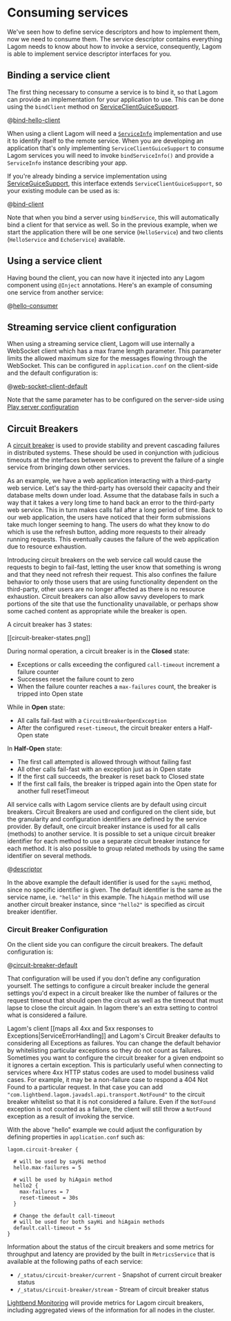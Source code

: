 # Consuming services

We've seen how to define service descriptors and how to implement them, now we need to consume them.  The service descriptor contains everything Lagom needs to know about how to invoke a service, consequently, Lagom is able to implement service descriptor interfaces for you.

## Binding a service client

The first thing necessary to consume a service is to bind it, so that Lagom can provide an implementation for your application to use.  This can be done using the `bindClient` method on [ServiceClientGuiceSupport](api/index.html?com/lightbend/lagom/javadsl/client/ServiceClientGuiceSupport.html).

@[bind-hello-client](code/docs/services/client/Module.java)

When using a client Lagom will need a [`ServiceInfo`](api/com/lightbend/lagom/javadsl/api/ServiceInfo.html) implementation and use it to identify itself to the remote service. When you are developing an application that's only implementing `ServiceClientGuiceSupport` to consume Lagom services you will need to invoke `bindServiceInfo()` and provide a `ServiceInfo` instance describing your app.

If you're already binding a service implementation using [ServiceGuiceSupport](api/index.html?com/lightbend/lagom/javadsl/server/ServiceGuiceSupport.html), this interface extends `ServiceClientGuiceSupport`, so your existing module can be used as is:

@[bind-client](code/docs/services/server/ServiceModule.java)

Note that when you bind a server using `bindService`, this will automatically bind a client for that service as well. So in the previous example, when we start the application there will be one service (`HelloService`) and two clients (`HelloService` and `EchoService`) available.


## Using a service client

Having bound the client, you can now have it injected into any Lagom component using `@Inject` annotations.  Here's an example of consuming one service from another service:

@[hello-consumer](code/docs/services/ServiceClients.java)

## Streaming service client configuration

When using a streaming service client, Lagom will use internally a WebSocket client which has a max frame length parameter. This parameter limits the allowed maximum size for the messages flowing through the WebSocket. This can be configured in `application.conf` on the client-side and the default configuration is:

@[web-socket-client-default](../../../../../service/core/client/src/main/resources/reference.conf)

Note that the same parameter has to be configured on the server-side using [Play server configuration](https://www.playframework.com/documentation/2.6.x/ScalaWebSockets#Configuring-WebSocket-Frame-Length)

## Circuit Breakers

A [circuit breaker](https://martinfowler.com/bliki/CircuitBreaker.html) is used to provide stability and prevent cascading failures in distributed systems. These should be used in conjunction with judicious timeouts at the interfaces between services to prevent the failure of a single service from bringing down other services.

As an example, we have a web application interacting with a third-party web service. Let's say the third-party has oversold their capacity and their database melts down under load. Assume that the database fails in such a way that it takes a very long time to hand back an error to the third-party web service. This in turn makes calls fail after a long period of time. Back to our web application, the users have noticed that their form submissions take much longer seeming to hang. The users do what they know to do which is use the refresh button, adding more requests to their already running requests. This eventually causes the failure of the web application due to resource exhaustion.

Introducing circuit breakers on the web service call would cause the requests to begin to fail-fast, letting the user know that something is wrong and that they need not refresh their request. This also confines the failure behavior to only those users that are using functionality dependent on the third-party, other users are no longer affected as there is no resource exhaustion. Circuit breakers can also allow savvy developers to mark portions of the site that use the functionality unavailable, or perhaps show some cached content as appropriate while the breaker is open.

A circuit breaker has 3 states:

[[circuit-breaker-states.png]]

During normal operation, a circuit breaker is in the **Closed** state:

* Exceptions or calls exceeding the configured `call-timeout` increment a failure counter
* Successes reset the failure count to zero
* When the failure counter reaches a `max-failures` count, the breaker is tripped into Open state

While in **Open** state:

* All calls fail-fast with a `CircuitBreakerOpenException`
* After the configured `reset-timeout`, the circuit breaker enters a Half-Open state

In **Half-Open** state:

* The first call attempted is allowed through without failing fast
* All other calls fail-fast with an exception just as in Open state
* If the first call succeeds, the breaker is reset back to Closed state
* If the first call fails, the breaker is tripped again into the Open state for another full resetTimeout

All service calls with Lagom service clients are by default using circuit breakers. Circuit Breakers are used and configured on the client side, but the granularity and configuration identifiers are defined by the service provider. By default, one circuit breaker instance is used for all calls (methods) to another service. It is possible to set a unique circuit breaker identifier for each method to use a separate circuit breaker instance for each method. It is also possible to group related methods by using the same identifier on several methods.

@[descriptor](code/docs/services/HelloServiceWithCircuitBreaker.java)

In the above example the default identifier is used for the `sayHi` method, since no specific identifier is given. The default identifier is the same as the service name, i.e. `"hello"` in this example. The `hiAgain` method will use another circuit breaker instance, since `"hello2"` is specified as circuit breaker identifier.

### Circuit Breaker Configuration

On the client side you can configure the circuit breakers. The default configuration is:

@[circuit-breaker-default](../../../../../service/core/client/src/main/resources/reference.conf)

That configuration will be used if you don't define any configuration yourself. The settings to configure a circuit breaker include the general settings you'd expect in a circuit breaker like the number of failures or the request timeout that should open the circuit as well as the timeout that must lapse to close the circuit again. In lagom there's an extra setting to control what is considered a failure.

Lagom's client [[maps all 4xx and 5xx responses to Exceptions|ServiceErrorHandling]] and Lagom's Circuit Breaker defaults to considering all Exceptions as failures. You can change the default behavior by whitelisting particular exceptions so they do not count as failures. Sometimes you want to configure the circuit breaker for a given endpoint so it ignores a certain exception. This is particularly useful when connecting to services where 4xx HTTP status codes are used to model business valid cases. For example, it may be a non-failure case to respond a 404 Not Found to a particular request. In that case you can add `"com.lightbend.lagom.javadsl.api.transport.NotFound"` to the circuit breaker whitelist so that it is not considered a failure. Even if the `NotFound` exception is not counted as a failure, the client will still throw a `NotFound` exception as a result of invoking the service.

With the above "hello" example we could adjust the configuration by defining properties in `application.conf` such as:

    lagom.circuit-breaker {

      # will be used by sayHi method
      hello.max-failures = 5

      # will be used by hiAgain method
      hello2 {
        max-failures = 7
        reset-timeout = 30s
      }

      # Change the default call-timeout
      # will be used for both sayHi and hiAgain methods
      default.call-timeout = 5s
    }

Information about the status of the circuit breakers and some metrics for throughput and latency are provided by the built in `MetricsService` that is available at the following paths of each service:

* `/_status/circuit-breaker/current` - Snapshot of current circuit breaker status
* `/_status/circuit-breaker/stream` - Stream of circuit breaker status

[Lightbend Monitoring](https://www.lightbend.com/products/monitoring) will provide metrics for Lagom circuit breakers, including aggregated views of the information for all nodes in the cluster.

